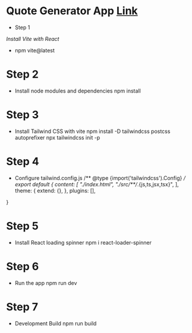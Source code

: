 # Quote Generator App [Link](https://quote-generator-assignment.netlify.app/)

- Step 1

*Install Vite with React*
- npm vite@latest

# Step 2

- Install node modules and dependencies
  npm install

# Step 3

- Install Tailwind CSS with vite
  npm install -D tailwindcss postcss autoprefixer
  npx tailwindcss init -p
  
# Step 4

- Configure tailwind.config.js
  /** @type {import('tailwindcss').Config} */
export default {
  content: [
    "./index.html",
    "./src/**/*.{js,ts,jsx,tsx}",
  ],
  theme: {
    extend: {},
  },
  plugins: [],

}

# Step 5

- Install React loading spinner
  npm i react-loader-spinner

# Step 6

- Run the app
  npm run dev

# Step 7

- Development Build
  npm run build
